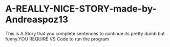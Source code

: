 # A-REALLY-NICE-STORY-made-by-Andreaspoz13
This is A Story that you complete sentences to continue its pretty dumb but funny.YOU REQUIRE VS Code to run the program
